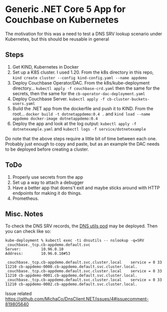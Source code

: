 Generic .NET Core 5 App for Couchbase on Kubernetes
===================================================

The motivation for this was a need to test a DNS SRV lookup scenario
under Kubernetes, but this should be reusable in general

Steps
-----
1. Get KIND, Kubernetes in Docker
2. Set up a K8S cluster.  I used 1.20.  From the k8s directory in this repo, `kind create cluster --config kind-config.yaml --name appdemo`
3. Deploy Couchbase Operator/DAC.  From the k8s/kube-deployment directory… `kubectl apply -f couchbase-crd.yaml` then the same for the secrets, then the same for the `cb-operator-dac-deployment.yaml` 
4. Deploy Couchbase Server.  `kubectl apply -f cb-cluster-buckets-users.yaml`
5. Build the .NET app from the dockerfile and push it to KIND.  From the root…  `docker build -t dotnetappdemo:0.4 .` and `kind load --name appdemo docker-image dotnetappdemo:0.4`
6. Deploy the app and look at the log output: `kubectl apply -f dotnetexample.yaml` and `kubectl logs -f service/dotnetexample`

Do note that the above steps require a little bit of time between each one.  Probably just enough to copy and paste, but as an example the DAC needs to be deployed before creating a cluster.  

ToDo
----
1. Properly use secrets from the app
2. Set up a way to attach a debugger
3. Have a better app that doens't exit and maybe sticks around with HTTP endpoints for making it do things.
4. Prometheus.

Misc. Notes
-----------

To check the DNS SRV records, the [DNS utils pod](https://kubernetes.io/docs/tasks/administer-cluster/dns-debugging-resolution/) may be deployed.  Then you can check like so:

```
kube-deployment % kubectl exec -ti dnsutils -- nslookup -q=SRV _couchbase._tcp.cb-appdemo.default.svc               
Server:         10.96.0.10
Address:        10.96.0.10#53

_couchbase._tcp.cb-appdemo.default.svc.cluster.local    service = 0 33 11210 cb-appdemo-0000.cb-appdemo.default.svc.cluster.local.
_couchbase._tcp.cb-appdemo.default.svc.cluster.local    service = 0 33 11210 cb-appdemo-0001.cb-appdemo.default.svc.cluster.local.
_couchbase._tcp.cb-appdemo.default.svc.cluster.local    service = 0 33 11210 cb-appdemo-0002.cb-appdemo.default.svc.cluster.local.
```

Issue related
https://github.com/MichaCo/DnsClient.NET/issues/4#issuecomment-819805640
